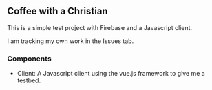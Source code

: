 ## Coffee with a Christian

This is a simple test project with Firebase and a Javascript client.

I am tracking my own work in the Issues tab.


### Components

* Client: A Javascript client using the vue.js framework to give me a testbed.

